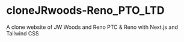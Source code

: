 # cloneJRwoods-Reno_PTO_LTD
A clone website of JW Woods and Reno PTC &amp; Reno with Next.js and Tailwind CSS
